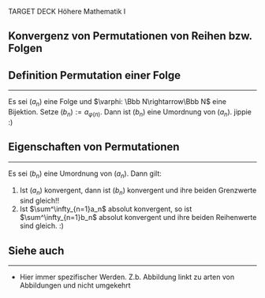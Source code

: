 
TARGET DECK
Höhere Mathematik I

Konvergenz von Permutationen von Reihen bzw. Folgen
--
## Definition Permutation einer Folge
***
Es sei $(a_n)$ eine Folge und $\varphi: \Bbb N\rightarrow\Bbb N$ eine Bijektion. Setze $(b_n):=a_{\varphi(n)}$. Dann ist $(b_n)$ eine Umordnung von $(a_n)$. jippie :)
## Eigenschaften von Permutationen
***
Es sei $(b_n)$ eine Umordnung von $(a_n)$. Dann gilt:
1. Ist $(a_n)$ konvergent, dann ist $(b_n)$ konvergent und ihre beiden Grenzwerte sind gleich!!
2. Ist $\sum^\infty_{n=1}a_n$ absolut konvergent, so ist $\sum^\infty_{n=1}b_n$ absolut konvergent und ihre beiden Reihenwerte sind gleich. :) 
## Siehe auch
***
* Hier immer spezifischer Werden. Z.b. Abbildung linkt zu arten von Abbildungen und nicht umgekehrt